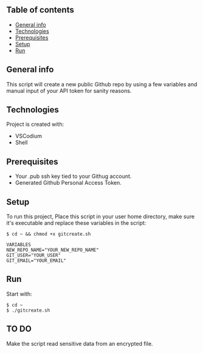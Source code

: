 ## Table of contents
* [General info](#general-info)
* [Technologies](#technologies)
* [Prerequisites](#prerequisites)
* [Setup](#setup)
* [Run](#run)


## General info
This script will create a new public Github repo by using a few variables and manual input of your API token for sanity reasons.

## Technologies
Project is created with:
* VSCodium
* Shell

## Prerequisites
* Your .pub ssh key tied to your Githug account.
* Generated Github Personal Access Token.


## Setup
To run this project, Place this script in your user home directory, make sure it's executable and replace these variables in the script:

```
$ cd ~ && chmod +x gitcreate.sh
```

```
VARIABLES
NEW_REPO_NAME="YOUR_NEW_REPO_NAME"
GIT_USER="YOUR_USER"
GIT_EMAIL="YOUR_EMAIL"
```
## Run
Start with:

```
$ cd ~
$ ./gitcreate.sh
```

## TO DO
Make the script read sensitive data from an encrypted file.
